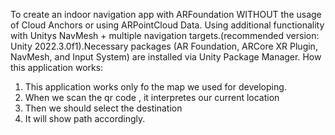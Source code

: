  To create an indoor navigation app with ARFoundation WITHOUT the usage of Cloud Anchors or using ARPointCloud Data. Using additional functionality with Unitys NavMesh + multiple navigation targets.(recommended version: Unity  2022.3.0f1).Necessary packages (AR Foundation, ARCore XR Plugin, NavMesh, and Input System) are installed via Unity Package Manager.
How this application works:
1. This application works only fo the map we used for developing.
2. When we scan the qr code , it interpretes our current location
3. Then we should select the destination
4. It will show path accordingly.
